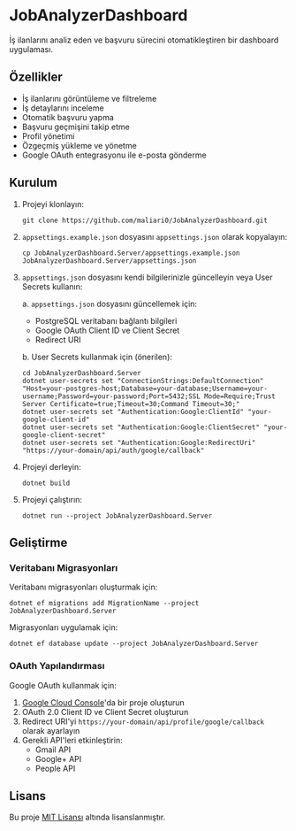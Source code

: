# JobAnalyzerDashboard

İş ilanlarını analiz eden ve başvuru sürecini otomatikleştiren bir dashboard uygulaması.

## Özellikler

- İş ilanlarını görüntüleme ve filtreleme
- İş detaylarını inceleme
- Otomatik başvuru yapma
- Başvuru geçmişini takip etme
- Profil yönetimi
- Özgeçmiş yükleme ve yönetme
- Google OAuth entegrasyonu ile e-posta gönderme

## Kurulum

1. Projeyi klonlayın:
   ```
   git clone https://github.com/maliari0/JobAnalyzerDashboard.git
   ```

2. `appsettings.example.json` dosyasını `appsettings.json` olarak kopyalayın:
   ```
   cp JobAnalyzerDashboard.Server/appsettings.example.json JobAnalyzerDashboard.Server/appsettings.json
   ```

3. `appsettings.json` dosyasını kendi bilgilerinizle güncelleyin veya User Secrets kullanın:

   a. `appsettings.json` dosyasını güncellemek için:
      - PostgreSQL veritabanı bağlantı bilgileri
      - Google OAuth Client ID ve Client Secret
      - Redirect URI

   b. User Secrets kullanmak için (önerilen):
      ```
      cd JobAnalyzerDashboard.Server
      dotnet user-secrets set "ConnectionStrings:DefaultConnection" "Host=your-postgres-host;Database=your-database;Username=your-username;Password=your-password;Port=5432;SSL Mode=Require;Trust Server Certificate=true;Timeout=30;Command Timeout=30;"
      dotnet user-secrets set "Authentication:Google:ClientId" "your-google-client-id"
      dotnet user-secrets set "Authentication:Google:ClientSecret" "your-google-client-secret"
      dotnet user-secrets set "Authentication:Google:RedirectUri" "https://your-domain/api/auth/google/callback"
      ```

4. Projeyi derleyin:
   ```
   dotnet build
   ```

5. Projeyi çalıştırın:
   ```
   dotnet run --project JobAnalyzerDashboard.Server
   ```

## Geliştirme

### Veritabanı Migrasyonları

Veritabanı migrasyonları oluşturmak için:

```
dotnet ef migrations add MigrationName --project JobAnalyzerDashboard.Server
```

Migrasyonları uygulamak için:

```
dotnet ef database update --project JobAnalyzerDashboard.Server
```

### OAuth Yapılandırması

Google OAuth kullanmak için:

1. [Google Cloud Console](https://console.cloud.google.com/)'da bir proje oluşturun
2. OAuth 2.0 Client ID ve Client Secret oluşturun
3. Redirect URI'yi `https://your-domain/api/profile/google/callback` olarak ayarlayın
4. Gerekli API'leri etkinleştirin:
   - Gmail API
   - Google+ API
   - People API

## Lisans

Bu proje [MIT Lisansı](LICENSE) altında lisanslanmıştır.

